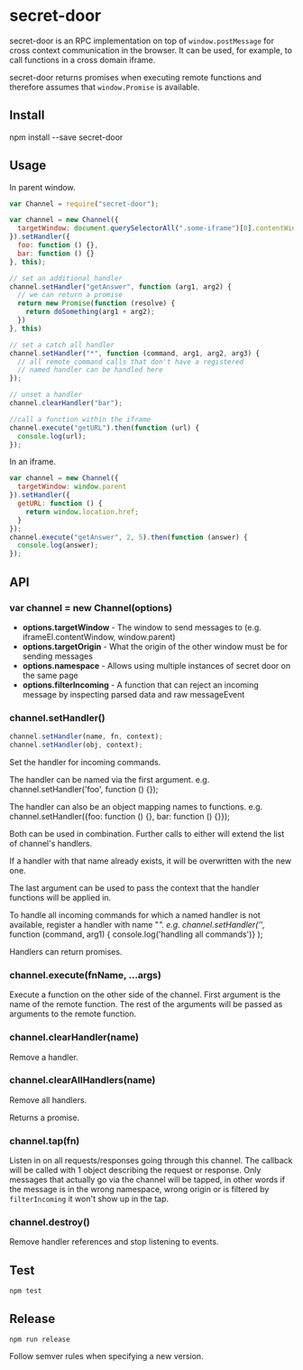 # secret-door

secret-door is an RPC implementation on top of `window.postMessage` for cross context communication in the browser. It can be used, for example, to call functions in a cross domain iframe.

secret-door returns promises when executing remote functions and therefore assumes that `window.Promise` is available.



## Install

npm install --save secret-door



## Usage

In parent window.

```js
var Channel = require("secret-door");

var channel = new Channel({
  targetWindow: document.querySelectorAll(".some-iframe")[0].contentWindow
}).setHandler({
  foo: function () {},
  bar: function () {}
}, this);

// set an additional handler
channel.setHandler("getAnswer", function (arg1, arg2) {
  // we can return a promise
  return new Promise(function (resolve) {
    return doSomething(arg1 + arg2);
  })
}, this)

// set a catch all handler
channel.setHandler("*", function (command, arg1, arg2, arg3) {
  // all remote command calls that don't have a registered
  // named handler can be handled here
});

// unset a handler
channel.clearHandler("bar");

//call a function within the iframe
channel.execute("getURL").then(function (url) {
  console.log(url);
});
```

In an iframe.

```js
var channel = new Channel({
  targetWindow: window.parent
}).setHandler({
  getURL: function () {
    return window.location.href;
  }
});
channel.execute("getAnswer", 2, 5).then(function (answer) {
  console.log(answer);
});
```


## API


### var channel = new Channel(options)

* **options.targetWindow** - The window to send messages to (e.g. iframeEl.contentWindow, window.parent)
* **options.targetOrigin** - What the origin of the other window must be for sending messages
* **options.namespace** - Allows using multiple instances of secret door on the same page
* **options.filterIncoming** - A function that can reject an incoming message by inspecting parsed data and raw messageEvent


### channel.setHandler()

```js
channel.setHandler(name, fn, context);
channel.setHandler(obj, context);
```

Set the handler for incoming commands.

The handler can be named via the first argument.
e.g. channel.setHandler('foo', function () {});

The handler can also be an object mapping names to functions.
e.g. channel.setHandler({foo: function () {}, bar: function () {}});

Both can be used in combination. Further calls to either will extend the list of channel's handlers.

If a handler with that name already exists, it will be overwritten with the new one.

The last argument can be used to pass the context that the handler functions will be applied in.

To handle all incoming commands for which a named handler is not available, register a handler with name "*".
e.g. channel.setHandler('*', function (command, arg1) { console.log('handling all commands')} );

Handlers can return promises.


### channel.execute(fnName, ...args)

Execute a function on the other side of the channel. First argument is the name of the remote function. The rest of the arguments will be passed as arguments to the remote function.


### channel.clearHandler(name)

Remove a handler.


### channel.clearAllHandlers(name)

Remove all handlers.

Returns a promise.


### channel.tap(fn)

Listen in on all requests/responses going through this channel. The callback will be called with 1 object describing the request or response. Only messages that actually go via the channel will be tapped, in other words if the message is in the wrong namespace, wrong origin or is filtered by `filterIncoming` it won't show up in the tap.


### channel.destroy()

Remove handler references and stop listening to events.



## Test

```
npm test
```

## Release

```
npm run release
```

Follow semver rules when specifying a new version.
